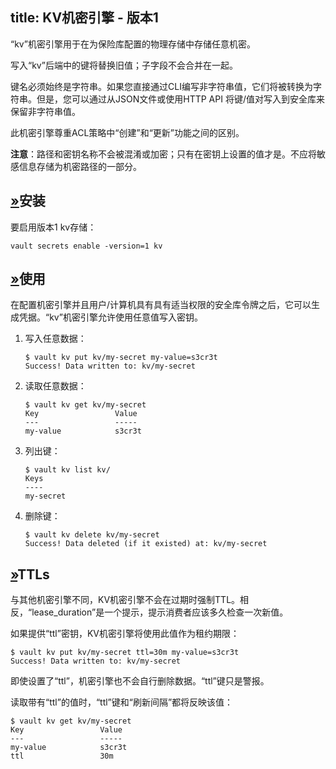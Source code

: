title: KV机密引擎 - 版本1
------------------------------------

<!-- zh-CN:+ -->
“kv”机密引擎用于在为保险库配置的物理存储中存储任意机密。

写入“kv”后端中的键将替换旧值；子字段不会合并在一起。

键名必须始终是字符串。如果您直接通过CLI编写非字符串值，它们将被转换为字符串。但是，您可以通过从JSON文件或使用HTTP API 将键/值对写入到安全库来保留非字符串值。

此机密引擎尊重ACL策略中“创建”和“更新”功能之间的区别。

**注意**：路径和密钥名称不会被混淆或加密；只有在密钥上设置的值才是。不应将敏感信息存储为机密路径的一部分。

[»](#安装)安装
----------------

要启用版本1 kv存储：

```
vault secrets enable -version=1 kv

```

[»](#使用)使用
----------------

在配置机密引擎并且用户/计算机具有具有适当权限的安全库令牌之后，它可以生成凭据。“kv”机密引擎允许使用任意值写入密钥。

1.  写入任意数据：
    
    ```
    $ vault kv put kv/my-secret my-value=s3cr3t
    Success! Data written to: kv/my-secret
    
    ```
    
2.  读取任意数据：
    
    ```
    $ vault kv get kv/my-secret
    Key                 Value
    ---                 -----
    my-value            s3cr3t
    
    ```
    
3.  列出键：
    
    ```
    $ vault kv list kv/
    Keys
    ----
    my-secret
    
    ```
    
4.  删除键：
    
    ```
    $ vault kv delete kv/my-secret
    Success! Data deleted (if it existed) at: kv/my-secret
    
    ```
    

[»](#TTLs)TTLs
--------------

与其他机密引擎不同，KV机密引擎不会在过期时强制TTL。相反，“lease_duration”是一个提示，提示消费者应该多久检查一次新值。

如果提供“ttl”密钥，KV机密引擎将使用此值作为租约期限：

```
$ vault kv put kv/my-secret ttl=30m my-value=s3cr3t
Success! Data written to: kv/my-secret

```

即使设置了“ttl”，机密引擎也不会自行删除数据。“ttl”键只是警报。

读取带有“ttl”的值时，“ttl”键和“刷新间隔”都将反映该值：

```
$ vault kv get kv/my-secret
Key                 Value
---                 -----
my-value            s3cr3t
ttl                 30m

```
<!-- zh-CN:- -->